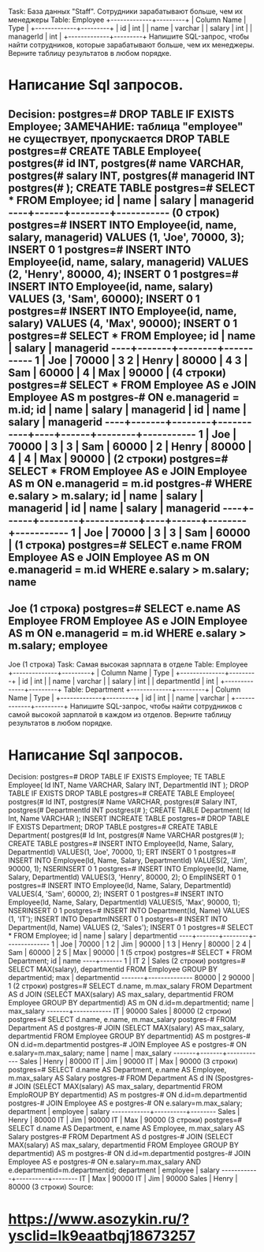 Task:
База данных "Staff".
Сотрудники зарабатывают больше, чем их менеджеры
Table: Employee
+-------------+---------+
| Column Name | Type  |
+-------------+---------+
| id     | int   |
| name    | varchar |
| salary   | int   |
| managerId | int   |
+-------------+---------+
Напишите SQL-запрос, чтобы найти сотрудников, которые зарабатывают больше, чем их менеджеры. Верните таблицу результатов в любом порядке.
# Написание Sql запросов.
Decision:
postgres=# DROP TABLE IF EXISTS Employee;
  ЗАМЕЧАНИЕ: таблица "employee" не существует, пропускается
  DROP TABLE
postgres=# CREATE TABLE Employee(
postgres(# id INT,
postgres(# name VARCHAR,
postgres(# salary INT,
postgres(# managerid INT
postgres(# );
  CREATE TABLE
postgres=# SELECT * FROM Employee;
   id | name | salary | managerid
  ----+------+--------+-----------
  (0 строк)
postgres=# INSERT INTO Employee(id, name, salary, managerid) VALUES (1, 'Joe', 70000, 3);
  INSERT 0 1
postgres=# INSERT INTO Employee(id, name, salary, managerid) VALUES (2, 'Henry', 80000, 4);
  INSERT 0 1
postgres=# INSERT INTO Employee(id, name, salary) VALUES (3, 'Sam', 60000);
  INSERT 0 1
postgres=# INSERT INTO Employee(id, name, salary) VALUES (4, 'Max', 90000);
  INSERT 0 1
postgres=# SELECT * FROM Employee;
   id | name | salary | managerid
  ----+-------+--------+-----------
   1 | Joe | 70000 |     3
   2 | Henry | 80000 |     4
   3 | Sam | 60000 |
   4 | Max | 90000 |
  (4 строки)
postgres=# SELECT * FROM Employee AS e JOIN Employee AS m
postgres-# ON e.managerid = m.id;
   id | name | salary | managerid | id | name | salary | managerid
  ----+-------+--------+-----------+----+------+--------+-----------
   1 | Joe | 70000 |     3 | 3 | Sam | 60000 |
   2 | Henry | 80000 |     4 | 4 | Max | 90000 |
  (2 строки)
postgres=# SELECT * FROM Employee AS e JOIN Employee AS m
ON e.managerid = m.id
postgres-# WHERE e.salary > m.salary;
   id | name | salary | managerid | id | name | salary | managerid
  ----+------+--------+-----------+----+------+--------+-----------
   1 | Joe | 70000 |     3 | 3 | Sam | 60000 |
  (1 строка)
postgres=# SELECT e.name FROM Employee AS e JOIN Employee AS m
ON e.managerid = m.id
WHERE e.salary > m.salary;
   name
  ------
   Joe
  (1 строка)
postgres=# SELECT e.name AS Employee FROM Employee AS e JOIN Employee AS m
ON e.managerid = m.id
WHERE e.salary > m.salary;
   employee
  ----------
   Joe
  (1 строка)
Task:
Самая высокая зарплата в отделе
Table: Employee
+--------------+---------+
| Column Name | Type  |
+--------------+---------+
| id     | int   |
| name     | varchar |
| salary   | int   |
| departmentId | int   |
+--------------+---------+
Table: Department
+-------------+---------+
| Column Name | Type  |
+-------------+---------+
| id     | int   |
| name    | varchar |
+-------------+---------+
Напишите SQL-запрос, чтобы найти сотрудников с самой высокой зарплатой в каждом из отделов.
Верните таблицу результатов в любом порядке.
# Написание Sql запросов.
Decision:
postgres=# DROP TABLE IF EXISTS Employee;
TE TABLE Employee(
  Id INT,
  Name VARCHAR,
  Salary INT,
  DepartmentId INT
);
  DROP TABLE IF EXISTS DROP TABLE
postgres=# CREATE TABLE Employee(
postgres(#   Id INT,
postgres(#   Name VARCHAR,
postgres(#   Salary INT,
postgres(#   DepartmentId INT
postgres(# );
CREATE TABLE Department(
  Id Int,
  Name VARCHAR
);
  INSERT INCREATE TABLE
postgres=# DROP TABLE IF EXISTS Department;
  DROP TABLE
postgres=# CREATE TABLE Department(
postgres(#   Id Int,
postgres(#   Name VARCHAR
postgres(# );
  CREATE TABLE
postgres=# INSERT INTO Employee(Id, Name, Salary, DepartmentId) VALUES(1, 'Joe', 70000, 1);
  ERT INSERT 0 1
postgres=# INSERT INTO Employee(Id, Name, Salary, DepartmentId) VALUES(2, 'Jim', 90000, 1);
  NSERINSERT 0 1
postgres=# INSERT INTO Employee(Id, Name, Salary, DepartmentId) VALUES(3, 'Henry', 80000, 2);
  O EmplINSERT 0 1
postgres=# INSERT INTO Employee(Id, Name, Salary, DepartmentId) VALUES(4, 'Sam', 60000, 2);
  INSERT 0 1
postgres=# INSERT INTO Employee(Id, Name, Salary, DepartmentId) VALUES(5, 'Max', 90000, 1);
  NSERINSERT 0 1
postgres=# INSERT INTO Department(Id, Name) VALUES (1, 'IT');
  INSERT INTO DepartmINSERT 0 1
postgres=# INSERT INTO Department(Id, Name) VALUES (2, 'Sales');
  INSERT 0 1
postgres=# SELECT * FROM Employee;
   id | name | salary | departmentid
  ----+-------+--------+--------------
   1 | Joe | 70000 |      1
   2 | Jim | 90000 |      1
   3 | Henry | 80000 |      2
   4 | Sam | 60000 |      2
   5 | Max | 90000 |      1
  (5 строк)
postgres=# SELECT * FROM Department;
   id | name
  ----+-------
   1 | IT
   2 | Sales
  (2 строки)
postgres=# SELECT MAX(salary), departmentid FROM Employee GROUP BY departmentid;
   max | departmentid
  -------+--------------
   80000 |      2
   90000 |      1
  (2 строки)
postgres=# SELECT d.name, m.max_salary
FROM Department AS d
JOIN (SELECT MAX(salary) AS max_salary, departmentid FROM Employee GROUP BY departmentid) AS m
ON d.id=m.departmentid;
   name | max_salary
  -------+------------
   IT  |   90000
   Sales |   80000
  (2 строки)
postgres=# SELECT d.name, e.name, m.max_salary
postgres-# FROM Department AS d
postgres-# JOIN (SELECT MAX(salary) AS max_salary, departmentid FROM Employee GROUP BY departmentid) AS m
postgres-# ON d.id=m.departmentid
postgres-# JOIN Employee AS e
postgres-# ON e.salary=m.max_salary;
   name | name | max_salary
  -------+-------+------------
   Sales | Henry |   80000
   IT  | Jim |   90000
   IT  | Max |   90000
  (3 строки)
postgres=# SELECT d.name AS Department, e.name AS Employee, m.max_salary AS Salary
postgres-# FROM Department AS d
IN (Spostgres-# JOIN (SELECT MAX(salary) AS max_salary, departmentid FROM EmploROUP BY departmentid) AS m
postgres-# ON d.id=m.departmentid
postgres-# JOIN Employee AS e
postgres-# ON e.salary=m.max_salary;
   department | employee | salary
  ------------+----------+--------
   Sales   | Henry  | 80000
   IT     | Jim   | 90000
   IT     | Max   | 90000
  (3 строки)
postgres=# SELECT d.name AS Department, e.name AS Employee, m.max_salary AS Salary
postgres-# FROM Department AS d
postgres-# JOIN (SELECT MAX(salary) AS max_salary, departmentid FROM Employee GROUP BY departmentid) AS m
postgres-# ON d.id=m.departmentid
postgres-# JOIN Employee AS e
postgres-# ON e.salary=m.max_salary AND e.departmentid=m.departmentid;
   department | employee | salary
  ------------+----------+--------
   IT     | Max   | 90000
   IT     | Jim   | 90000
   Sales   | Henry  | 80000
  (3 строки)
Source:
# https://www.asozykin.ru/?ysclid=lk9eaatbqj18673257